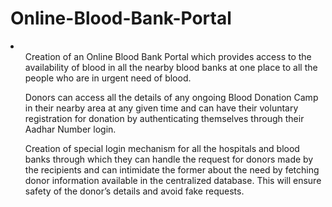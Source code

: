 # Online-Blood-Bank-Portal
<html>
<body>
  <li>
    <ul>Creation of an Online Blood Bank Portal which provides access to the availability of blood in all the nearby blood banks at one place to all the people who are in urgent need of blood.</ul>
    <ul>Donors can access all the details of any ongoing Blood Donation Camp in their nearby area at any given time and can have their voluntary registration for donation by authenticating themselves through their Aadhar Number login.</ul>
    <ul>Creation of special login mechanism for all the hospitals and blood banks through which they can handle the request for donors made by the recipients and can intimidate the former about the need by fetching donor information available in the centralized database. This will ensure safety of the donor’s details and avoid fake requests.
</ul>
  </li>
</body>
</html>
